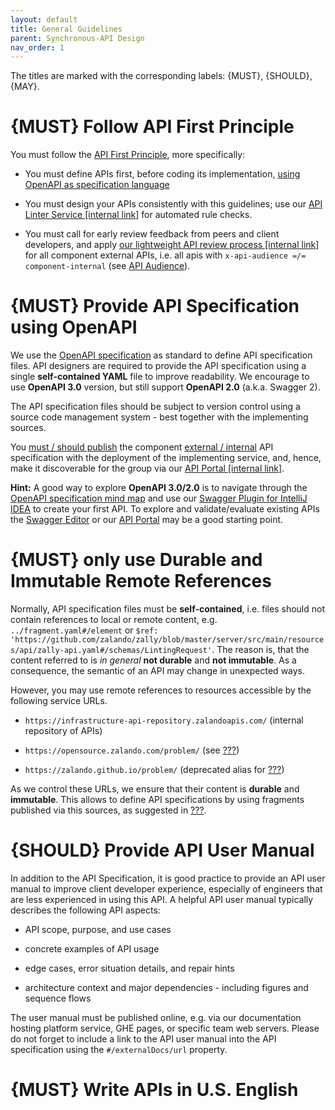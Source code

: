 ```yaml
---
layout: default
title: General Guidelines
parent: Synchronous-API Design
nav_order: 1
---
```


The titles are marked with the corresponding labels: {MUST}, {SHOULD}, {MAY}.

{MUST} Follow API First Principle
=================================

You must follow the [API First Principle](#api-first), more specifically:

-   You must define APIs first, before coding its implementation, [using OpenAPI as specification language](#101)

-   You must design your APIs consistently with this guidelines; use our [API Linter Service \[internal link](https://zally.zalando.net/)\] for automated rule checks.

-   You must call for early review feedback from peers and client developers, and apply [our lightweight API review process \[internal link](https://github.bus.zalan.do/ApiGuild/ApiReviewProcedure)\] for all component external APIs, i.e. all apis with `x-api-audience =/= component-internal` (see [API Audience](#219)).

{MUST} Provide API Specification using OpenAPI
==============================================

We use the [OpenAPI specification](http://swagger.io/specification/) as standard to define API specification files. API designers are required to provide the API specification using a single **self-contained YAML** file to improve readability. We encourage to use **OpenAPI 3.0** version, but still support **OpenAPI 2.0** (a.k.a. Swagger 2).

The API specification files should be subject to version control using a source code management system - best together with the implementing sources.

You [must / should publish](#192) the component [external / internal](#219) API specification with the deployment of the implementing service, and, hence, make it discoverable for the group via our [API Portal \[internal link](https://apis.zalando.net/)\].

**Hint:** A good way to explore **OpenAPI 3.0/2.0** is to navigate through the [OpenAPI specification mind map](https://openapi-map.apihandyman.io/) and use our [Swagger Plugin for IntelliJ IDEA](https://plugins.jetbrains.com/search?search=swagger+Monte) to create your first API. To explore and validate/evaluate existing APIs the [Swagger Editor](https://editor.swagger.io/) or our [API Portal](https://apis.zalando.net) may be a good starting point.

{MUST} only use Durable and Immutable Remote References
=======================================================

Normally, API specification files must be **self-contained**, i.e. files should not contain references to local or remote content, e.g. `../fragment.yaml#/element` or `$ref: 'https://github.com/zalando/zally/blob/master/server/src/main/resources/api/zally-api.yaml#/schemas/LintingRequest'`. The reason is, that the content referred to is *in general* **not durable** and **not immutable**. As a consequence, the semantic of an API may change in unexpected ways.

However, you may use remote references to resources accessible by the following service URLs.

-   `https://infrastructure-api-repository.zalandoapis.com/` (internal repository of APIs)

-   `https://opensource.zalando.com/problem/` (see [???](#176))

-   `https://zalando.github.io/problem/` (deprecated alias for [???](#176))

As we control these URLs, we ensure that their content is **durable** and **immutable**. This allows to define API specifications by using fragments published via this sources, as suggested in [???](#151).

{SHOULD} Provide API User Manual
================================

In addition to the API Specification, it is good practice to provide an API user manual to improve client developer experience, especially of engineers that are less experienced in using this API. A helpful API user manual typically describes the following API aspects:

-   API scope, purpose, and use cases

-   concrete examples of API usage

-   edge cases, error situation details, and repair hints

-   architecture context and major dependencies - including figures and sequence flows

The user manual must be published online, e.g. via our documentation hosting platform service, GHE pages, or specific team web servers. Please do not forget to include a link to the API user manual into the API specification using the `#/externalDocs/url` property.

{MUST} Write APIs in U.S. English
=================================
